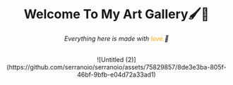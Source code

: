 <div align="center"><h1>Welcome To My Art Gallery🖌️💙</h1>


<p><i>Everything here is made with <span style="color:orange;">love.</span>🖤</i></p>

</br>
![Untitled (2)](https://github.com/serranoio/serranoio/assets/75829857/8de3e3ba-805f-46bf-9bfb-e04d72a33ad1)

</div>

